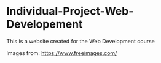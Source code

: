 # Individual-Project-Web-Developement

This is a website created for the Web Development course

Images from: <a href="https://www.freeimages.com/" class="footerLink">https://www.freeimages.com/</a>